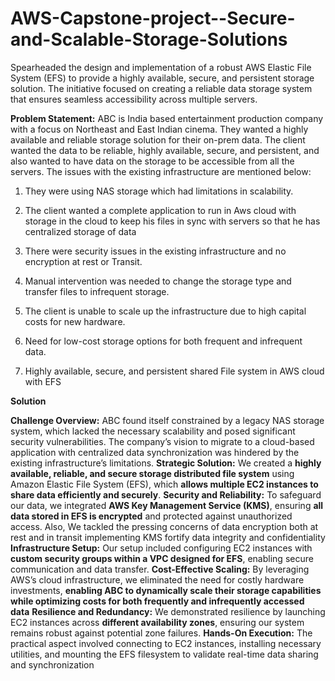 # AWS-Capstone-project--Secure-and-Scalable-Storage-Solutions

Spearheaded the design and implementation of a robust AWS Elastic File System (EFS) to provide a highly available, secure, and persistent storage solution. The initiative focused on creating a reliable data storage system that ensures seamless accessibility across multiple servers.

**Problem Statement:**
ABC is India based entertainment production company with a focus on Northeast and East Indian cinema. They wanted a highly available and reliable storage solution for their on-prem data. The client wanted the data to be reliable, highly available, secure, and persistent, and also wanted to have data on the storage to be accessible from all the servers. The issues with the existing infrastructure are mentioned below: 

 1) They were using NAS storage which had limitations in scalability.

 2) The client wanted a complete application to run in Aws cloud with storage in the 
 cloud to keep his files in sync with servers so that he has centralized storage of data 

 3) There were security issues in the existing infrastructure and no encryption at rest or 
 Transit.

 4) Manual intervention was needed to change the storage type and transfer files to 
 infrequent storage. 

 5) The client is unable to scale up the infrastructure due to high capital costs for new 
 hardware. 

 6) Need for low-cost storage options for both frequent and infrequent data.

 7) Highly available, secure, and persistent shared File system in AWS cloud with EFS

**Solution**

**Challenge Overview:** ABC found itself constrained by a legacy NAS storage system, which lacked the necessary scalability and posed significant security vulnerabilities. The company’s vision to migrate to a cloud-based application with centralized data synchronization was hindered by the existing infrastructure’s limitations.
**Strategic Solution:**
We created a **highly available, reliable, and secure storage distributed file system** using Amazon Elastic File System (EFS), which **allows multiple EC2 instances to share data efficiently and securely**.
**Security and Reliability:** 
To safeguard our data, we integrated **AWS Key Management Service (KMS)**, ensuring **all data stored in EFS is encrypted** and protected against unauthorized access. Also, We tackled the pressing concerns of data encryption both at rest and in transit implementing KMS fortify data integrity and confidentiality
**Infrastructure Setup:** 
Our setup included configuring EC2 instances with **custom security groups within a VPC designed for EFS**, enabling secure communication and data transfer.
**Cost-Effective Scaling:** By leveraging AWS’s cloud infrastructure, we eliminated the need for costly hardware investments, **enabling ABC to dynamically scale their storage capabilities while optimizing costs for both frequently and infrequently accessed data**
**Resilience and Redundancy:** 
We demonstrated resilience by launching EC2 instances across **different availability zones**, ensuring our system remains robust against potential zone failures.
**Hands-On Execution:** 
The practical aspect involved connecting to EC2 instances, installing necessary utilities, and mounting the EFS filesystem to validate real-time data sharing and synchronization
